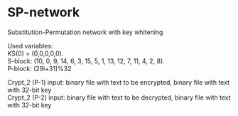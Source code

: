 # SP-network
Substitution-Permutation network with key whitening

Used variables:<br />
KS(0) = (0,0,0,0,0).<br />
S-block: (10, 0, 9, 14, 6, 3, 15, 5, 1, 13, 12, 7, 11, 4, 2, 8).<br />
P-block: (29i+31)%32<br />

Crypt_2 (P-1) input: binary file with text to be encrypted, binary file with text with 32-bit key<br />
Crypt_2 (P-2) input: binary file with text to be decrypted, binary file with text with 32-bit key<br />

